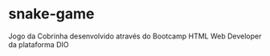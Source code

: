 # snake-game
Jogo da Cobrinha desenvolvido através do Bootcamp HTML Web Developer da plataforma DIO
